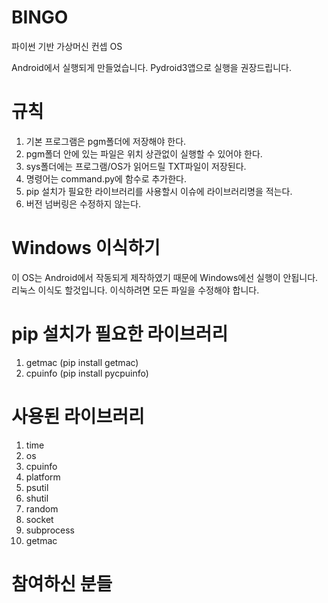 # BINGO
파이썬 기반 가상머신 컨셉 OS

Android에서 실행되게 만들었습니다. Pydroid3앱으로 실행을 권장드립니다.

# 규칙
1. 기본 프로그램은 pgm폴더에 저장해야 한다.
2. pgm폴더 안에 있는 파일은 위치 상관없이 실행할 수 있어야 한다.
3. sys폴더에는 프로그램/OS가 읽어드릴 TXT파일이 저장된다.
4. 명령어는 command.py에 함수로 추가한다.
5. pip 설치가 필요한 라이브러리를 사용할시 이슈에 라이브러리명을 적는다.
6. 버전 넘버링은 수정하지 않는다.

# Windows 이식하기
이 OS는 Android에서 작동되게 제작하였기 때문에 Windows에선 실행이 안됩니다.
리눅스 이식도 할것입니다. 이식하려면 모든 파일을 수정해야 합니다.

# pip 설치가 필요한 라이브러리
1. getmac (pip install getmac)
2. cpuinfo (pip install pycpuinfo)

# 사용된 라이브러리
1. time
2. os
3. cpuinfo
4. platform
5. psutil
6. shutil
7. random
8. socket
9. subprocess
10. getmac

# 참여하신 분들
